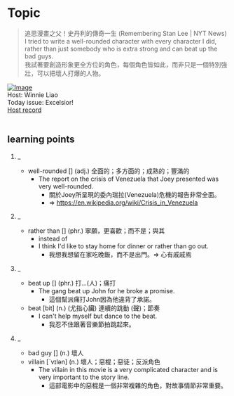 # Topic

> 追思漫畫之父！史丹利的傳奇一生 (Remembering Stan Lee | NYT News) <br>
> I tried to write a well-rounded character with every character I did, rather than just somebody who is extra strong and can beat up the bad guys. <br>
> 我試著要創造形象更全方位的角色，每個角色皆如此，而非只是一個特別強壯，可以把壞人打爆的人物。 <br>

[![Image](https://cdn.voicetube.com/assets/thumbnails/nQGKjlTbIWg.jpg)](https://www.youtube.com/embed/nQGKjlTbIWg?rel=0&showinfo=0&cc_load_policy=0&controls=1&autoplay=1&iv_load_policy=3&playsinline=1&wmode=transparent&start=177&end=190&enablejsapi=1&origin=https://tw.voicetube.com&widgetid=1)<br>
Host: Winnie Liao
<br>Today issue: Excelsior!
<br>
[Host record](https://cdn.voicetube.com/tmp/everyday_records/callmeboss901/2506.mp3)
<br><br>
## learning points
1. _
	* well-rounded [] (adj.) 全面的；多方面的；成熟的；豐滿的
		- The report on the crisis of Venezuela that Joey presented was very well-rounded.
			+ 關於Joey所呈現的委內瑞拉(Venezuela)危機的報告非常全面。
			+ => https://en.wikipedia.org/wiki/Crisis_in_Venezuela

2. _
	* rather than [] (phr.) 寧願，更喜歡；而不是；與其
		- instead of
		- I think I'd like to stay home for dinner or rather than go out.
			+ 我想我想留在家吃晚飯，而不是出門。=> 心有戚戚焉

3. _
	* beat up [] (phr.) 打...(人)；痛打
		- The gang beat up John for he broke a promise.
			+ 這個幫派痛打John因為他違背了承諾。
	* beat [bit] (n.) (尤指心臟) 連續的跳動 (聲)；節奏
		- I can't help myself but dance to the beat.
			+ 我忍不住跟著音樂節拍跳起來。

4. _
	* bad guy [] (n.) 壞人
	* villain [ˋvɪlən] (n.) 壞人；惡棍；惡徒；反派角色
		- The villain in this movie is a very complicated character and is very important to the story line.
			+ 這部電影中的惡棍是一個非常複雜的角色，對故事情節非常重要。
